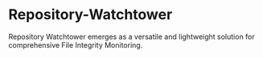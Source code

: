 # Repository-Watchtower
Repository Watchtower emerges as a versatile and lightweight solution for comprehensive File Integrity Monitoring.
